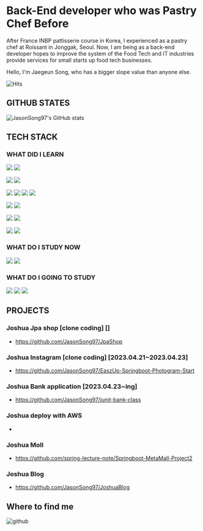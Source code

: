 # Back-End developer who was Pastry Chef Before
After France INBP pattisserie course in Korea, I experienced as a pastry chef at Roissant in Jonggak, Seoul.
Now, I am being as a back-end developer hopes to improve the system of the Food Tech and IT industries provide services for small starts up food tech businesses.

Hello, I'm Jaegeun Song, who has a bigger slope value than anyone else.

![Hits](https://hits.seeyoufarm.com/api/count/incr/badge.svg?url=https%3A%2F%2Fgithub.com%2FJasonSong97&count_bg=%234B6CBF&title_bg=%23555555&icon=&icon_color=%23E7E7E7&title=hits&edge_flat=false)

## GITHUB STATES 
![JasonSong97's GitHub stats](https://github-readme-stats.vercel.app/api?username=JasonSong97)

## TECH STACK

### WHAT DID I LEARN 
<img src="https://img.shields.io/badge/Python-black?style=flat&logo=Python&logoColor=3776AB"/> <img src="https://img.shields.io/badge/JAVA-007396?style=for-the-badge&logo=java&logoColor=black">

<img src="https://img.shields.io/badge/Git-black?style=flat&logo=Git&logoColor=F05032"/> <img src="https://img.shields.io/badge/Github-black?style=flat&logo=Github&logoColor=181717"/> 

<img src="https://img.shields.io/badge/Spring-black?style=flat&logo=Spring&logoColor=6DB33F"/> <img src="https://img.shields.io/badge/Spring Boot-black?style=flat&logo=Spring Boot&logoColor=6DB33F"/> <img src="https://img.shields.io/badge/Spring Security-black?style=flat&logo=Spring Security&logoColor=6DB33F"/> <img src="https://img.shields.io/badge/Junit5-black?style=flat&logo=Junit5&logoColor=25A162"/>

<img src="https://img.shields.io/badge/MySQL-black?style=flat&logo=MySQL&logoColor=4479A1"/> <img src="https://img.shields.io/badge/MariaDB-black?style=flat&logo=MariaDB&logoColor=003545"/>

<img src="https://img.shields.io/badge/NumPy-black?style=flat&logo=NumPy&logoColor=013243"/> <img src="https://img.shields.io/badge/pandas-black?style=flat&logo=pandas&logoColor=150458"/> 

<img src="https://img.shields.io/badge/Intellij IDEA-black?style=flat&logo=Intellij IDEA&logoColor=000000"/> <img src="https://img.shields.io/badge/Visual Studio Code-black?style=flat&logo=Visual Studio Code&logoColor=007ACC"/>
### WHAT DO I STUDY NOW
<img src="https://img.shields.io/badge/Linux-grey?style=flat&logo=Linux&logoColor=FCC624"/> <img src="https://img.shields.io/badge/Amazon AWS-grey?style=flat&logo=Amazon AWS&logoColor=232F3E"/>

### WHAT DO I GOING TO STUDY
<img src="https://img.shields.io/badge/Flutter-white?style=flat&logo=Flutter&logoColor=02569B"/> <img src="https://img.shields.io/badge/Go-white?style=flat&logo=Go&logoColor=00ADD8"/> <img src="https://img.shields.io/badge/Dooker-white?style=flat&logo=Dooker&logoColor=2496ED"/>

## PROJECTS

### Joshua Jpa shop [clone coding] []
- https://github.com/JasonSong97/JpaShop

### Joshua Instagram [clone coding] [2023.04.21~2023.04.23]
- https://github.com/JasonSong97/EaszUp-Springboot-Photogram-Start
### Joshua Bank application [2023.04.23~ing]
- https://github.com/JasonSong97/junit-bank-class
### Joshua deploy with AWS 
- 

### Joshua Moll 
- https://github.com/spring-lecture-note/Springboot-MetaMall-Project2

### Joshua Blog 
- https://github.com/JasonSong97/JoshuaBlog

## Where to find me
![github](https://img.shields.io/badge/GitHub-100000?style=for-the-badge&logo=github&logoColor=white)
